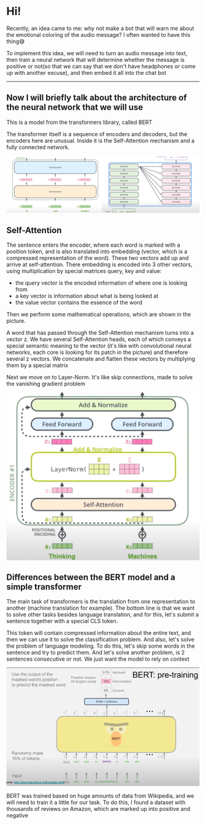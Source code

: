 # Hi!
Recently, an idea came to me: why not make a bot that will warn me about the emotional coloring of the audio message? 
I often wanted to have this thing😅

To implement this idea, we will need to turn an audio message into text,
then train a neural network that will determine 
whether the message is positive or not(so that we can say that we don't have headphones or come up with another excuse),
and then embed it all into the chat bot

--------------------------------------------------------------------------------------------------------------
## Now I will briefly talk about the architecture of the neural network that we will use

This is a model from the transformers library, called BERT

The transformer itself is a sequence of encoders and decoders, but the encoders here are unusual. 
Inside it is the Self-Attention mechanism and a fully connected network. 

![header](https://github.com/MariaSultanbekova/sentiment_analysis_bot/blob/main/transformer_encoder.png)


## Self-Attention
The sentence enters the encoder, where each word is marked with a position token, and is also translated into embedding (vector, which is a compressed representation of the word). These two vectors add up and arrive at self-attention. There embedding is encoded into 3 other vectors, using multiplication by special matrices query, key and value:

- the query vector is the encoded information of where one is looking from
- a key vector is information about what is being looked at
- the value vector contains the essence of the word

Then we perform some mathematical operations, which are shown in the picture.

A word that has passed through the Self-Attention mechanism turns into a vector z. We have several Self-Attention heads, each of which conveys a special semantic meaning to the vector (it's like with convolutional neural networks, each core is looking for its patch in the picture) and therefore several z vectors.
We concatenate and flatten these vectors by multiplying them by a special matrix

Next we move on to Layer-Norm. It's like skip connections, made to solve the vanishing gradient problem

![](https://github.com/MariaSultanbekova/sentiment_analysis_bot/blob/main/layer_norm.png)

## Differences between the BERT model and a simple transformer

The main task of transformers is the translation from one representation to another (machine translation for example). 
The bottom line is that we want to solve other tasks besides language translation, and for this, let's submit a sentence together with a special CLS token.

This token will contain compressed information about the entire text, and then we can use it to solve the classification problem. 
And also, let's solve the problem of language modeling. To do this, let's skip some words in the sentence and try to predict them. And let's solve another problem, is 2 sentences consecutive or not.
We just want the model to rely on context

![head](https://github.com/MariaSultanbekova/sentiment_analysis_bot/blob/main/CLS-token_and_language_modeling.png)

BERT was trained based on huge amounts of data from Wikipedia, and we will need to train it a little for our task. To do this, I found a dataset with thousands of reviews on Amazon, which are marked up into positive and negative
